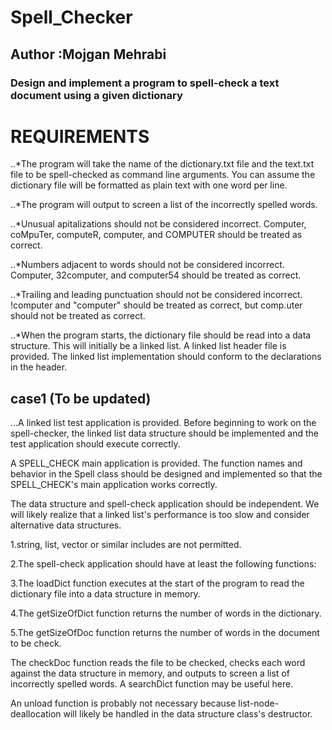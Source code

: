 # Spell_Checker
## Author :Mojgan Mehrabi
### Design and implement a program to spell-check a text document using a given dictionary


# REQUIREMENTS

..*The program will take the name of the dictionary.txt file and the text.txt file to be spell-checked as command line arguments.  You can assume the dictionary file will be formatted as plain text with one word per line.

..*The program will output to screen a list of the incorrectly spelled words.

..*Unusual apitalizations should not be considered incorrect.  Computer, coMpuTer, computeR, computer, and COMPUTER should be treated as correct.

..*Numbers adjacent to words should not be considered incorrect.  Computer, 32computer, and computer54 should be treated as correct.

..*Trailing and leading punctuation should not be considered incorrect.  !computer and "computer" should be treated as correct, but comp.uter should not be treated as correct.

..*When the program starts, the dictionary file should be read into a data structure.  This will initially be a linked list.  A linked list header file is provided.  The linked list implementation should conform to the declarations in the header.

## case1 (To be updated)
...A linked list test application is provided.  Before beginning to work on the spell-checker, the linked list data structure should be implemented and the test application should execute correctly.

A SPELL_CHECK main application is provided.  The function names and behavior in the Spell class should be designed and implemented so that the SPELL_CHECK's main application works correctly.

The data structure and spell-check application should be independent.  We will likely realize that a linked list's  performance is too slow and consider alternative data structures.

1.string, list, vector or similar includes are not permitted. 

2.The spell-check application should have at least the following functions:

3.The loadDict function executes at the start of the program to read the dictionary file into a data structure in memory.

4.The getSizeOfDict function returns the number of words in the dictionary.

5.The getSizeOfDoc function returns the number of words in the document to be check.

The checkDoc function reads the file to be checked, checks each word against the data structure in memory, and outputs to screen a list of incorrectly spelled words.  A searchDict function may be useful here.

An unload function is probably not necessary because list-node-deallocation will likely be handled in the data structure class's destructor.

